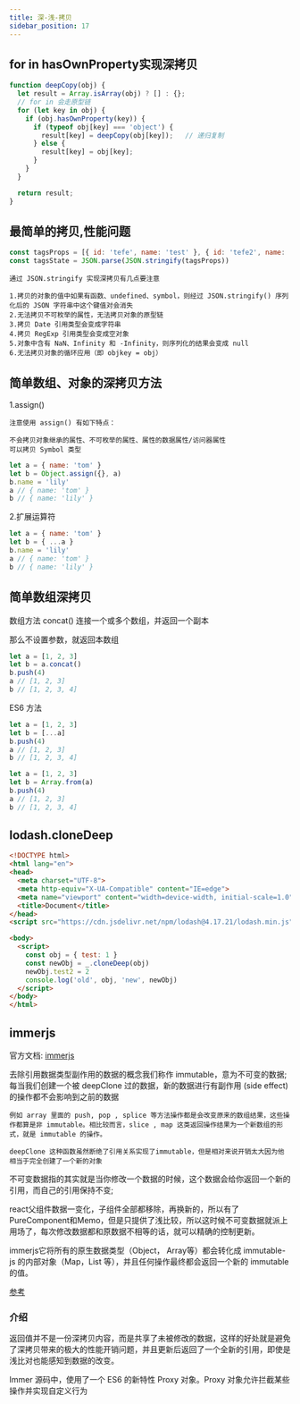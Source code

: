 ```yaml
---
title: 深-浅-拷贝
sidebar_position: 17
---
```


## for in hasOwnProperty实现深拷贝
```js
function deepCopy(obj) {
  let result = Array.isArray(obj) ? [] : {};
  // for in 会走原型链
  for (let key in obj) {
    if (obj.hasOwnProperty(key)) {
      if (typeof obj[key] === 'object') {
        result[key] = deepCopy(obj[key]);   // 递归复制
      } else {
        result[key] = obj[key];
      }
    }
  }

  return result;
}
```

## 最简单的拷贝,性能问题
```js
const tagsProps = [{ id: 'tefe', name: 'test' }, { id: 'tefe2', name: 'test2' }]
const tagsState = JSON.parse(JSON.stringify(tagsProps))
```

```
通过 JSON.stringify 实现深拷贝有几点要注意

1.拷贝的对象的值中如果有函数、undefined、symbol，则经过 JSON.stringify() 序列化后的 JSON 字符串中这个键值对会消失
2.无法拷贝不可枚举的属性，无法拷贝对象的原型链
3.拷贝 Date 引用类型会变成字符串
4.拷贝 RegExp 引用类型会变成空对象
5.对象中含有 NaN、Infinity 和 -Infinity，则序列化的结果会变成 null
6.无法拷贝对象的循环应用（即 objkey = obj）
```

## 简单数组、对象的深拷贝方法
1.assign()
```
注意使用 assign() 有如下特点：

不会拷贝对象继承的属性、不可枚举的属性、属性的数据属性/访问器属性
可以拷贝 Symbol 类型
```

```js
let a = { name: 'tom' }
let b = Object.assign({}, a)
b.name = 'lily'
a // { name: 'tom' }
b // { name: 'lily' }
```

2.扩展运算符
```js
let a = { name: 'tom' }
let b = { ...a }
b.name = 'lily'
a // { name: 'tom' }
b // { name: 'lily' }
```

## 简单数组深拷贝
数组方法 concat() 连接一个或多个数组，并返回一个副本

那么不设置参数，就返回本数组
```js
let a = [1, 2, 3]
let b = a.concat()
b.push(4)
a // [1, 2, 3]
b // [1, 2, 3, 4]
```

ES6 方法
```js
let a = [1, 2, 3]
let b = [...a]
b.push(4)
a // [1, 2, 3]
b // [1, 2, 3, 4]
```

```js
let a = [1, 2, 3]
let b = Array.from(a)
b.push(4)
a // [1, 2, 3]
b // [1, 2, 3, 4]
```

## lodash.cloneDeep
```html
<!DOCTYPE html>
<html lang="en">
<head>
  <meta charset="UTF-8">
  <meta http-equiv="X-UA-Compatible" content="IE=edge">
  <meta name="viewport" content="width=device-width, initial-scale=1.0">
  <title>Document</title>
</head>
<script src="https://cdn.jsdelivr.net/npm/lodash@4.17.21/lodash.min.js"></script>

<body>
  <script>
    const obj = { test: 1 }
    const newObj = _.cloneDeep(obj)
    newObj.test2 = 2
    console.log('old', obj, 'new', newObj)
  </script>
</body>
</html>
```

## immerjs
官方文档: [immerjs](https://immerjs.github.io/immer/zh-CN/)

去除引用数据类型副作用的数据的概念我们称作 immutable，意为不可变的数据;每当我们创建一个被 deepClone 过的数据，新的数据进行有副作用 (side effect) 的操作都不会影响到之前的数据
```
例如 array 里面的 push, pop , splice 等方法操作都是会改变原来的数组结果，这些操作都算是非 immutable。相比较而言，slice , map 这类返回操作结果为一个新数组的形式，就是 immutable 的操作。

deepClone 这种函数虽然断绝了引用关系实现了immutable，但是相对来说开销太大因为他相当于完全创建了一个新的对象
```

不可变数据指的其实就是当你修改一个数据的时候，这个数据会给你返回一个新的引用，而自己的引用保持不变;

react父组件数据一变化，子组件全部都移除，再换新的，所以有了PureComponent和Memo，但是只提供了浅比较，所以这时候不可变数据就派上用场了，每次修改数据都和原数据不相等的话，就可以精确的控制更新。


immerjs它将所有的原生数据类型（Object， Array等）都会转化成 immutable-js 的内部对象（Map，List 等），并且任何操作最终都会返回一个新的 immutable 的值。


[参考](https://zhuanlan.zhihu.com/p/453357618)

### 介绍
返回值并不是一份深拷贝内容，而是共享了未被修改的数据，这样的好处就是避免了深拷贝带来的极大的性能开销问题，并且更新后返回了一个全新的引用，即使是浅比对也能感知到数据的改变。

Immer 源码中，使用了一个 ES6 的新特性 Proxy 对象。Proxy 对象允许拦截某些操作并实现自定义行为